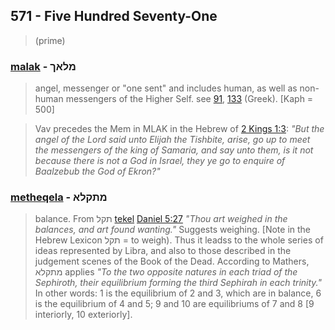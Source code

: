 ## 571 - Five Hundred Seventy-One
> (prime)

### [malak](/keys/MLAKf) - מלאך
> angel, messenger or "one sent" and includes human, as well as non-human messengers of the Higher Self. see [91](91), [133](133) (Greek). [Kaph = 500]

> Vav precedes the Mem in MLAK in the Hebrew of [2 Kings 1:3](http://biblehub.com/2_kings/1-3.htm): *"But the angel of the Lord said unto Elijah the Tishbite, arise, go up to meet the messengers of the king of Samaria, and say unto them, is it not because there is not a God in Israel, they ye go to enquire of Baalzebub the God of Ekron?"*

### [metheqela](/keys/MThQLA) - מתקלא
> balance. From תקל [tekel](/keys/ThQL) [Daniel 5:27](http://biblehub.com/daniel/5-27.htm) *"Thou art weighed in the balances, and art found wanting."* Suggests weighing. [Note in the Hebrew Lexicon תקל = to weigh). Thus it leadss to the whole series of ideas represented by Libra, and also to those described in the judgement scenes of the Book of the Dead. According to Mathers, מתקלא applies *"To the two opposite natures in each triad of the Sephiroth, their equilibrium forming the third Sephirah in each trinity."* In other words: 1 is the equilibrium of 2 and 3, which are in balance, 6 is the equilibrium of 4 and 5; 9 and 10 are equilibriums of 7 and 8 [9 interiorly, 10 exteriorly].